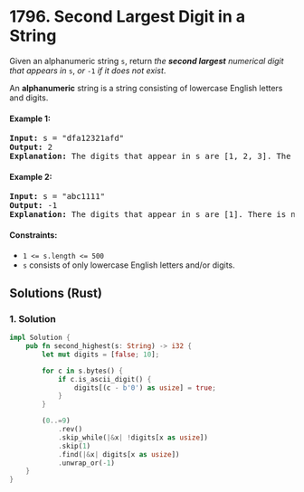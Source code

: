 # 1796. Second Largest Digit in a String
Given an alphanumeric string `s`, return *the **second largest** numerical digit that appears in* `s`, *or* `-1` *if it does not exist*.

An **alphanumeric** string is a string consisting of lowercase English letters and digits.

#### Example 1:
<pre>
<strong>Input:</strong> s = "dfa12321afd"
<strong>Output:</strong> 2
<strong>Explanation:</strong> The digits that appear in s are [1, 2, 3]. The second largest digit is 2.
</pre>

#### Example 2:
<pre>
<strong>Input:</strong> s = "abc1111"
<strong>Output:</strong> -1
<strong>Explanation:</strong> The digits that appear in s are [1]. There is no second largest digit.
</pre>

#### Constraints:
* `1 <= s.length <= 500`
* `s` consists of only lowercase English letters and/or digits.

## Solutions (Rust)

### 1. Solution
```Rust
impl Solution {
    pub fn second_highest(s: String) -> i32 {
        let mut digits = [false; 10];

        for c in s.bytes() {
            if c.is_ascii_digit() {
                digits[(c - b'0') as usize] = true;
            }
        }

        (0..=9)
            .rev()
            .skip_while(|&x| !digits[x as usize])
            .skip(1)
            .find(|&x| digits[x as usize])
            .unwrap_or(-1)
    }
}
```
